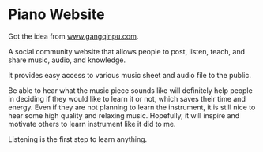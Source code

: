 # Piano Website

Got the idea from www.gangqinpu.com.

A social community website that allows people to post, listen, teach, and share music, audio, and knowledge.

It provides easy access to various music sheet and audio file to the public. 

Be able to hear what the music piece sounds like will definitely help people in deciding if they would like to learn it or not, which saves their time and energy. Even if they are not planning to learn the instrument, it is still nice to hear some high quality and relaxing music. Hopefully, it will inspire and motivate others to learn instrument like it did to me.

Listening is the first step to learn anything.
